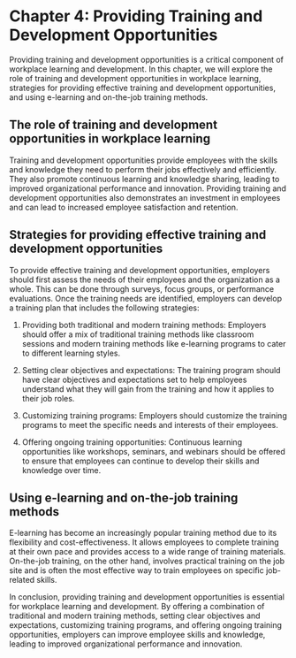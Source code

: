Chapter 4: Providing Training and Development Opportunities
===========================================================

Providing training and development opportunities is a critical component of workplace learning and development. In this chapter, we will explore the role of training and development opportunities in workplace learning, strategies for providing effective training and development opportunities, and using e-learning and on-the-job training methods.

The role of training and development opportunities in workplace learning
------------------------------------------------------------------------

Training and development opportunities provide employees with the skills and knowledge they need to perform their jobs effectively and efficiently. They also promote continuous learning and knowledge sharing, leading to improved organizational performance and innovation. Providing training and development opportunities also demonstrates an investment in employees and can lead to increased employee satisfaction and retention.

Strategies for providing effective training and development opportunities
-------------------------------------------------------------------------

To provide effective training and development opportunities, employers should first assess the needs of their employees and the organization as a whole. This can be done through surveys, focus groups, or performance evaluations. Once the training needs are identified, employers can develop a training plan that includes the following strategies:

1. Providing both traditional and modern training methods: Employers should offer a mix of traditional training methods like classroom sessions and modern training methods like e-learning programs to cater to different learning styles.

2. Setting clear objectives and expectations: The training program should have clear objectives and expectations set to help employees understand what they will gain from the training and how it applies to their job roles.

3. Customizing training programs: Employers should customize the training programs to meet the specific needs and interests of their employees.

4. Offering ongoing training opportunities: Continuous learning opportunities like workshops, seminars, and webinars should be offered to ensure that employees can continue to develop their skills and knowledge over time.

Using e-learning and on-the-job training methods
-------------------------------------------------

E-learning has become an increasingly popular training method due to its flexibility and cost-effectiveness. It allows employees to complete training at their own pace and provides access to a wide range of training materials. On-the-job training, on the other hand, involves practical training on the job site and is often the most effective way to train employees on specific job-related skills.

In conclusion, providing training and development opportunities is essential for workplace learning and development. By offering a combination of traditional and modern training methods, setting clear objectives and expectations, customizing training programs, and offering ongoing training opportunities, employers can improve employee skills and knowledge, leading to improved organizational performance and innovation.